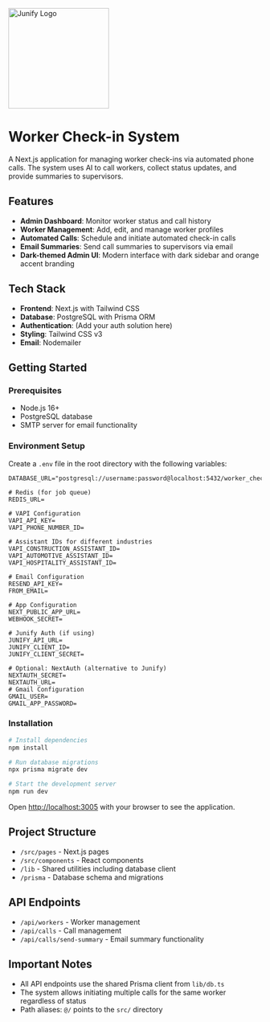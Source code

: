<p align="left">
  <img src="https://private-equity-assets.s3.ap-southeast-2.amazonaws.com/logos/Group+1957+(1).png" alt="Junify Logo" width="200">
</p>

# Worker Check-in System

A Next.js application for managing worker check-ins via automated phone calls. The system uses AI to call workers, collect status updates, and provide summaries to supervisors.

## Features

- **Admin Dashboard**: Monitor worker status and call history
- **Worker Management**: Add, edit, and manage worker profiles
- **Automated Calls**: Schedule and initiate automated check-in calls
- **Email Summaries**: Send call summaries to supervisors via email
- **Dark-themed Admin UI**: Modern interface with dark sidebar and orange accent branding

## Tech Stack

- **Frontend**: Next.js with Tailwind CSS
- **Database**: PostgreSQL with Prisma ORM
- **Authentication**: (Add your auth solution here)
- **Styling**: Tailwind CSS v3
- **Email**: Nodemailer

## Getting Started

### Prerequisites

- Node.js 16+
- PostgreSQL database
- SMTP server for email functionality

### Environment Setup

Create a `.env` file in the root directory with the following variables:

```
DATABASE_URL="postgresql://username:password@localhost:5432/worker_checkin"

# Redis (for job queue) 
REDIS_URL=

# VAPI Configuration
VAPI_API_KEY=
VAPI_PHONE_NUMBER_ID=

# Assistant IDs for different industries
VAPI_CONSTRUCTION_ASSISTANT_ID=
VAPI_AUTOMOTIVE_ASSISTANT_ID=
VAPI_HOSPITALITY_ASSISTANT_ID=

# Email Configuration
RESEND_API_KEY=
FROM_EMAIL=

# App Configuration
NEXT_PUBLIC_APP_URL=
WEBHOOK_SECRET=

# Junify Auth (if using)
JUNIFY_API_URL=
JUNIFY_CLIENT_ID=
JUNIFY_CLIENT_SECRET=

# Optional: NextAuth (alternative to Junify)
NEXTAUTH_SECRET=
NEXTAUTH_URL=
# Gmail Configuration
GMAIL_USER=
GMAIL_APP_PASSWORD=
```

### Installation

```bash
# Install dependencies
npm install

# Run database migrations
npx prisma migrate dev

# Start the development server
npm run dev
```

Open [http://localhost:3005](http://localhost:3005) with your browser to see the application.

## Project Structure

- `/src/pages` - Next.js pages
- `/src/components` - React components
- `/lib` - Shared utilities including database client
- `/prisma` - Database schema and migrations

## API Endpoints

- `/api/workers` - Worker management
- `/api/calls` - Call management
- `/api/calls/send-summary` - Email summary functionality

## Important Notes

- All API endpoints use the shared Prisma client from `lib/db.ts`
- The system allows initiating multiple calls for the same worker regardless of status
- Path aliases: `@/` points to the `src/` directory
